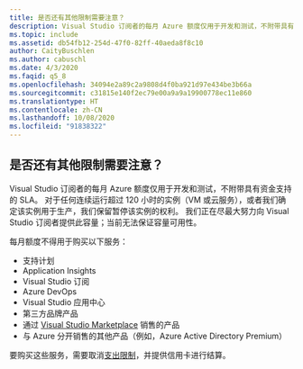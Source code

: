 ```yaml
---
title: 是否还有其他限制需要注意？
description: Visual Studio 订阅者的每月 Azure 额度仅用于开发和测试，不附带具有资金支持的 SLA…
ms.topic: include
ms.assetid: db54fb12-254d-47f0-82ff-40aeda8f8c10
author: CaityBuschlen
ms.author: cabuschl
ms.date: 4/3/2020
ms.faqid: q5_8
ms.openlocfilehash: 34094e2a89c2a9808d4f0ba921d97e434be3b66a
ms.sourcegitcommit: c31815e140f2ec79e00a9a9a19900778ec11e860
ms.translationtype: HT
ms.contentlocale: zh-CN
ms.lasthandoff: 10/08/2020
ms.locfileid: "91838322"
---
```

## <a name="are-there-any-other-limitations-i-should-be-aware-of"></a>是否还有其他限制需要注意？

Visual Studio 订阅者的每月 Azure 额度仅用于开发和测试，不附带具有资金支持的 SLA。 对于任何连续运行超过 120 小时的实例（VM 或云服务），或者我们确定该实例用于生产，我们保留暂停该实例的权利。 我们正在尽最大努力向 Visual Studio 订阅者提供此容量；当前无法保证容量可用性。

每月额度不得用于购买以下服务：

- 支持计划
- Application Insights
- Visual Studio 订阅
- Azure DevOps
- Visual Studio 应用中心
- 第三方品牌产品
- 通过 [Visual Studio Marketplace](https://marketplace.visualstudio.com/) 销售的产品
- 与 Azure 分开销售的其他产品（例如，Azure Active Directory Premium）

要购买这些服务，需要取消[支出限制](/azure/billing/billing-spending-limit)，并提供信用卡进行结算。